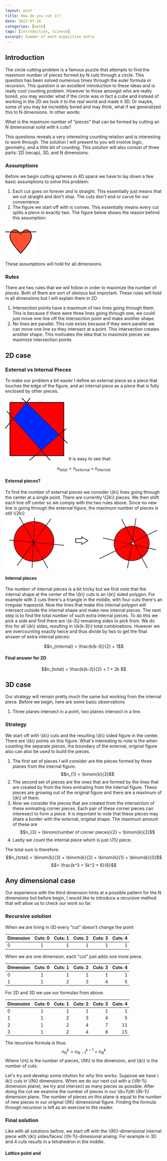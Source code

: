 ```yaml
---
layout: post
title: How do you cut it?
date: 2023-07-16
categories: [math]
tags: [introduction, science]
excerpt: Summer of math exposition entry 
---
```


## Introduction 

The circle cutting problem is a famous puzzle that attempts to find the maximum number of pieces formed by N cuts through a circle. This question has been solved numerous times through the euler formula or recursion. This question is an excellent introduction to these ideas and is really cool counting problem. However to those amongst who are really bored, you may wonder what if the circle was in fact a cube and instead of working in the 2D we took it to the real world and made it 3D. Or maybe, some of you may be incredibly bored and may think, what if we generalized this to N dimensions. In other words:

What is the maximum number of "pieces" that can be formed by cutting an N dimensional solid with k cuts?

This questions reveals a very interesting counting relation and is interesting to work through. The solution I will present to you will involve logic, geometry, and a little bit of counting. This solution will also consist of three parts: 2D (recap), 3D, and N dimensions.

### Assumptions 
Before we begin cutting spheres in 4D space we have to lay down a few basic assumptions to solve this problem:
1. Each cut goes on forever and is straight. This essentially just means that we cut straight and don't stop. The cuts don't end or curve for our convenience.
2. The figure we start off with is convex. This essentially means every cut splits a piece in exactly two.  The figure below shows the reason behind this assumption:

![broken heart is split into three pieces. NOT ALLOWED](https://github.com/n-diwan/n-diwan/blob/master/assets/images/heart.png?raw=true)

These assumptions will hold for all dimensions. 
### Rules
There are two rules that we will follow in order to maximize the number of pieces. Both of them are sort of obvious but important. These rules will hold in all dimensions but I will explain them in 2D 
1. Intersection points have a maximum of two lines going through them. This is because if there were three lines going through one, we could just move one line off the intersection point and make another shape. 
2. No lines are parallel. This rule exists because if they were parallel we can move one line so they intersect at a point. This intersection creates another shape. This motivates the idea that to maximize pieces we maximize intersection points

## 2D case
### External vs Internal Pieces
To make our problem a bit easier I define an external piece as a piece that touches the edge of the figure, and an internal piece as a piece that is fully enclosed by other pieces. 

![Red pieces are external pieces, blue pieces are internal pieces](https://github.com/n-diwan/n-diwan/blob/master/assets/images/2d1.png?raw=true)
It is easy to see that:

$$n_{total} = n_{external} + n_{internal} $$

#### External pieces?
To find the number of external pieces we consider \\(k\\) lines going through the center at a single point. There are currently \\(2k\\) pieces. We then shift each line off center so we comply with the two rules above. Since no new line is going through the external figure, the maximum number of pieces is still \\(2k\\)
![helpful picture?](https://github.com/n-diwan/n-diwan/blob/master/assets/images/2d2.png?raw=true)

#### Internal pieces
The number of internal pieces is a bit tricky but we first note that the internal shape at the center of the \\(k\\) cuts is an \\(k\\) sided polygon. For example with 3 cuts there's a triangle in the middle, with four cuts there's an irregular trapezoid. Now the lines that make this internal polygon will intersect outside the internal shape and make new internal pieces. The next step is to find the total number of such extra internal pieces. 
To do this we pick a side and find there are \\(k-3\\) remaining sides to pick from. We do this for all \\(k\\) sides, resulting in \\(k(k-3)\\) total combinations. However we are overcounting exactly twice and thus divide by two to get the final answer of extra internal pieces: 

$$n_{internal} = \frac{k(k-3)}{2} + 1$$

#### Final answer for 2D
$$n_{total} = \frac{k(k-3)}{2} + 1 + 2k $$

## 3D case
Our strategy will remain pretty much the same but working from the internal piece. Before we begin, here are some basic observations
1. Three planes intersect in a point, two planes intersect in a line.


### Strategy
We start off with \\(k\\) cuts and the resulting \\(k\\) sided figure in the center. There are \\(k\\) points on this figure. What's interesting to note is the when counting the separate pieces, the boundary of the external, original figure also can also be used to build the pieces. 
1. The first set of pieces I will consider are the pieces formed by three planes from the internal figure. 
$$n_{1} = \binom{k}{3}$$
2. The second set of pieces are the ones that are formed by the lines that are created by from the lines eminating from the internal figure. These pieces are growing out of the original figure and there are a maximum of \\(k\\) of them. 
3. Now we consider the pieces that are created from the intersection of these eminating corner pieces. Each pair of these corner pieces can interesect to form a piece. It is important to note that these pieces may share a border with the external, original shape. The maximum amount of these are 
$$n_{3} = \binom{number of corner pieces}{2} = \binom{k}{2}$$
4. Lastly we count the internal piece which is just \\(1\\) piece.

The total sum is therefore: 
$$n_{total} = \binom{k}{3} + \binom{k}{2} + \binom{k}{1} + \binom{k}{0}$$
$$= \frac{k^3 + 5k^2 + 6}{6}$$
## Any dimensional case
Our experience with the third dimension hints at a possible pattern for the N dimensions but before begin, I would like to introduce a recursive method that will allow us to check our work so far. 

### Recursive solution
When we are living in 0D every "cut" doesn't change the point

| Dimension | Cuts: 0 | Cuts: 1 | Cuts: 2 | Cuts: 3 | Cuts: 4 |
|----------|:-------:|--------:|--------:|--------:|--------:|
| 0        | 1       | 1       | 1       | 1       | 1       |

When we are one dimension, each "cut" just adds one more piece.

| Dimension | Cuts: 0 | Cuts: 1 | Cuts: 2 | Cuts: 3 | Cuts: 4 |
|----------|:-------:|--------:|--------:|--------:|--------:|
| 0        | 1       | 1       | 1       | 1       | 1       |
| 1        | 1       | 2       | 3       | 4       | 5       |

For 2D and 3D we use our formulas from above.

| Dimension | Cuts: 0 | Cuts: 1 | Cuts: 2 | Cuts: 3 | Cuts: 4 |
|----------|:-------:|--------:|--------:|--------:|--------:|
| 0        | 1       | 1       | 1       | 1       | 1       |
| 1        | 1       | 2       | 3       | 4       | 5       |
| 2        | 1       | 2       | 4       | 7       | 11      |
| 3        | 1       | 2       | 4       | 8       | 15      |


The recursive formula is thus: 
$$ n_N^k = n_{N-1}^{k-1} + n_{N}^{k}$$
Where \\(n\\) is the number of pieces, \\(N\\) is the dimension, and \\(k\\) is the number of cuts. 

Let's try and develop some intution for why this works. 
Suppose we have \\(k\\) cuts in \\(N\\) dimensions. When we do our next cut with a (\\(N-1\\) dimension plane), we try and intersect as many pieces as possible. After doing the cut we examine the number of pieces in our \\(k+1\\)th \\(N-1\\) dimension plane. The number of pieces on this plane is equal to the number of new pieces in our original \\(N\\) dimensional figure. Finding the formula through recursion is left as an exercise to the reader. 

### Final solution 

Like with all solutions before, we start off with the \\(N\\)-dimensional internal piece with \\(k\\) sides/faces/ (\\N-1\\)-dimesional analog. For example in 3D and 4 cuts results in a tetrahedron in the middle. 
#### Lattice point and 